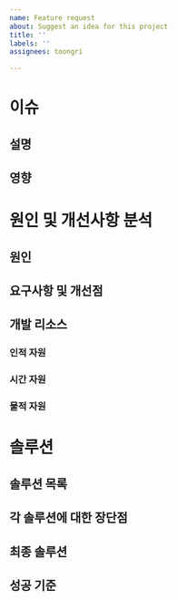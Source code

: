 ```yaml
---
name: Feature request
about: Suggest an idea for this project
title: ''
labels: ''
assignees: toongri

---
```


# 이슈

## 설명

## 영향

# 원인 및 개선사항 분석

## 원인

## 요구사항 및 개선점

## 개발 리소스
### 인적 자원
### 시간 자원
### 물적 자원

# 솔루션

## 솔루션 목록

## 각 솔루션에 대한 장단점

## 최종 솔루션

## 성공 기준
